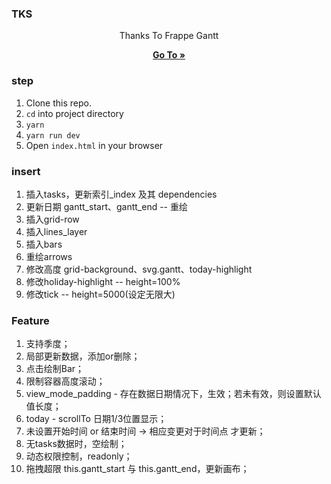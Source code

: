 ### TKS
<div align="center">
    <p>Thanks To Frappe Gantt</p>
    <a href="https://frappe.github.io/gantt">
        <b>Go To »</b>
    </a>
</div>

### step

1. Clone this repo.
2. `cd` into project directory
3. `yarn`
4. `yarn run dev`
5. Open `index.html` in your browser

### insert
1. 插入tasks，更新索引_index 及其 dependencies
2. 更新日期 gantt_start、gantt_end -- 重绘
3. 插入grid-row
4. 插入lines_layer
5. 插入bars
6. 重绘arrows
7. 修改高度 grid-background、svg.gantt、today-highlight
8. 修改holiday-highlight -- height=100%
9. 修改tick -- height=5000(设定无限大)


### Feature
1. 支持季度；
2. 局部更新数据，添加or删除；
3. 点击绘制Bar；
4. 限制容器高度滚动；
5. view_mode_padding - 存在数据日期情况下，生效；若未有效，则设置默认值长度；
6. today - scrollTo 日期1/3位置显示；
7. 未设置开始时间 or 结束时间 -> 相应变更对于时间点 才更新；
8. 无tasks数据时，空绘制；
9. 动态权限控制，readonly；
10. 拖拽超限 this.gantt_start 与 this.gantt_end，更新画布；